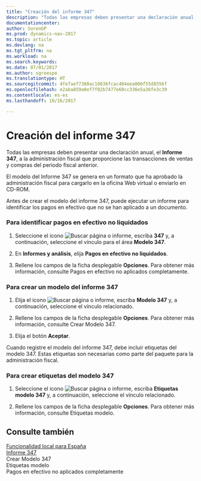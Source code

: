 ```yaml
---
title: "Creación del informe 347"
description: "Todas las empresas deben presentar una declaración anual, el **Informe 347**, a la administración fiscal que proporcione las transacciones de ventas y compras del periodo fiscal anterior."
documentationcenter: 
author: SorenGP
ms.prod: dynamics-nav-2017
ms.topic: article
ms.devlang: na
ms.tgt_pltfrm: na
ms.workload: na
ms.search.keywords: 
ms.date: 07/01/2017
ms.author: sgroespe
ms.translationtype: HT
ms.sourcegitcommit: 4fefaef7380ac10836fcac404eea006f55d8556f
ms.openlocfilehash: e2aba859a0ef7f02b7477e60cc336e5a36fe3c39
ms.contentlocale: es-es
ms.lasthandoff: 10/16/2017

---
```

# <a name="how-to-create-report-347"></a>Creación del informe 347
Todas las empresas deben presentar una declaración anual, el **Informe 347**, a la administración fiscal que proporcione las transacciones de ventas y compras del periodo fiscal anterior.  
  
 El modelo del Informe 347 se genera en un formato que ha aprobado la administración fiscal para cargarlo en la oficina Web virtual o enviarlo en CD-ROM.  
  
 Antes de crear el modelo del informe 347, puede ejecutar un informe para identificar los pagos en efectivo que no se han aplicado a un documento.  
  
### <a name="to-identify-unapplied-payments-in-cash"></a>Para identificar pagos en efectivo no liquidados  
  
1.  Seleccione el icono ![Buscar página o informe](media/ui-search/search_small.png "icono Buscar página o informe"), escriba **347** y, a continuación, seleccione el vínculo para el área **Modelo 347**.  
  
2.  En **Informes y análisis**, elija **Pagos en efectivo no liquidados**.  
  
3.  Rellene los campos de la ficha desplegable **Opciones**. Para obtener más información, consulte Pagos en efectivo no aplicados completamente.  
  
### <a name="to-create-a-report-347-declaration"></a>Para crear un modelo del informe 347  
  
1.  Elija el icono ![Buscar página o informe](media/ui-search/search_small.png "icono Buscar página o informe"), escriba **Modelo 347** y, a continuación, seleccione el vínculo relacionado.  
  
2.  Rellene los campos de la ficha desplegable **Opciones**. Para obtener más información, consulte Crear Modelo 347.  
  
3.  Elija el botón **Aceptar**.  
  
 Cuando registre el modelo del informe 347, debe incluir etiquetas del modelo 347. Estas etiquetas son necesarias como parte del paquete para la administración fiscal.  
  
### <a name="to-create-347-declaration-labels"></a>Para crear etiquetas del modelo 347  
  
1.  Seleccione el icono ![Buscar página o informe](media/ui-search/search_small.png "icono Buscar página o informe"), escriba **Etiquetas modelo 347** y, a continuación, seleccione el vínculo relacionado.  
  
2.  Rellene los campos de la ficha desplegable **Opciones**. Para obtener más información, consulte Etiquetas modelo.  
  
## <a name="see-also"></a>Consulte también  
 [Funcionalidad local para España](spain-local-functionality.md)   
 [Informe 347](report-347.md)   
 Crear Modelo 347   
 Etiquetas modelo   
 Pagos en efectivo no aplicados completamente
